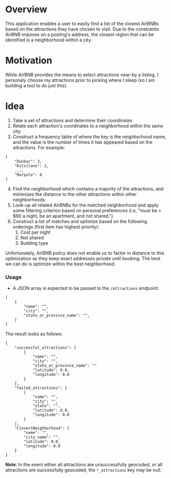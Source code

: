 # Overview

This application enables a user to easily find a list of the closest AirBNBs based on the attractions they have chosen to visit.  Due to the constraints AirBNB imposes on a posting's address, the closest region that can be identified is a neighborhood within a city.

# Motivation

While AirBNB provides the means to select attractions near-by a listing, I personaly choose my attractions prior to picking where I sleep (so I am building a tool to do just this).

# Idea
1. Take a set of attractions and determine their coordinates
2. Relate each attraction's coordinates to a neighborhood within the same city
3. Construct a frequency table of where the key is the neighborhood name, and the value is the number of times it has appeared based on the attractions. For example:
```
[
    "Dunbar": 3,
    "Kitsilano": 2,
    ...,
    "Marpole": 0
]
```
4. Find the neighborhood which contains a majority of the attractions, and minimizes the distance to the other attractions within other neighborhoods
5. Look-up all related AirBNBs for the matched neighborhood and apply some filtering criterion based on personal preferences (i.e, "must be < $90 a night, be an apartment, and not shared.")
6. Construct a list of matches and optimize based on the following orderings (first item has highest priority):
    1. Cost per night
    2. Not shared
    3. Building type

Unfortunately, AirBNB policy does not enable us to factor in distance to this optimization as they keep exact addresses private until booking. The best we can do is optimize within the best neighborhood.

### Usage
- A JSON array is expected to be passed to the `/attractions` endpoint:
```
[
    {
        "name": "",
        "city": "",
        "state_or_province_name": "",
    }
]
```

The result looks as follows:
```
{
    "successful_attractions": [
        {
            "name": "",
            "city": "",
            "state_or_province_name": ""
            "latitude": 0.0,
            "longitude": 0.0
        }
    ],
    "failed_attractions": [
        {
            "name": "",
            "city": "",
            "state": "",
            "latitude": 0.0,
            "longitude": 0.0
        }
    ],
    "ClosestNeighborhood": {
        "name": "",
        "city_name": "",
        "latitude": 0.0,
        "longitude": 0.0
    }
}
```

**Note**: In the event either all attractions are unsuccessfully geocoded, or all attractions are successfully geocoded, the `*_attractions` key may be null.
